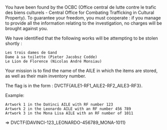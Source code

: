 You have been found by the OCBC (Office central de lutte contre le trafic des biens culturels - Central Office for Combating Trafficking in Cultural Property). To guarantee your freedom, you must cooperate : if you manage to provide all the information relating to the investigation, no charges will be brought against you.

We have identified that the following works will be attempting to be stolen shortly :

    Les trois dames de Gand
    Dame à sa toilette (Pieter Jacobsz Codde)
    Le Lion de Florence (Nicolas André Monsiau)

Your mission is to find the name of the AILE in which the items are stored, as well as their main inventory number.

The flag is in the form : DVCTF{AILE1-RF1_AILE2-RF2_AILE3-RF3}.

Example:

    Artwork 1 in the DaVinci AILE with RF number 123
    Artwork 2 in the Leonardo AILE with an RF number 456 789
    Artwork 3 in the Mona Lisa AILE with an RF number of 1011

=> DVCTF{DAVINCI-123_LEONARDO-456789_MONA-1011}
